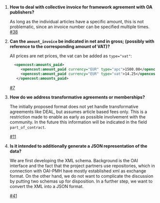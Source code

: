 1. **How to deal with collective invoice for framework agreement with OA publishers?**

   As long as the individual articles have a specific amount, this is not problematic, since an invoice number can be specified multiple times.
   [#38](https://github.com/opencost-de/opencost/issues/38)
   
1. **Can the `amount_invoice` be indicated in net and in gross; (possibly with reference to the corresponding amount of VAT)?**

   All prices are net prices, the vat can be added as `type="vat"`:
   ```xml
     <opencost:amounts_paid>
        <opencost:amount_paid currency="EUR" type="apc">1500.00</opencost:amount_paid>
        <opencost:amount_paid currency="EUR" type="vat">14.25</opencost:amount_paid>
      </opencost:amounts_paid>
   ```
   [#7](https://github.com/opencost-de/opencost/issues/7)
   
1. **How do we address transformative agreements or memberships?**

   The initially proposed format does not yet handle transformative agreements like DEAL, but assumes article based fees only. This is a restriction made to enable as early as    possible involvement with the community. In the future this information will be indicated in the field `part_of_contract`.
   
   [#11](https://github.com/opencost-de/opencost/issues/11)

1. **Is it intended to additionally generate a JSON representation of the data?**

   We are first developing the XML schema. Background is the OAI interface and the fact that the project partners use repositories, which in connection with OAI-PMH have
   mostly established xml as exchange format. On the other hand, we do not want to complicate the discussion by putting two schemas up for disposition. In a further step, we
   want to convert the XML into a JSON format.
   
   [#41](https://github.com/opencost-de/opencost/issues/41)
